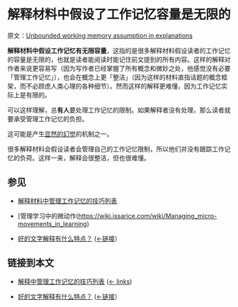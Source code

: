 # 解释材料中假设了工作记忆容量是无限的

原文：[Unbounded working memory assumption in explanations](https://wiki.issarice.com/wiki/Unbounded_working_memory_assumption_in_explanations)

**解释材料中假设工作记忆有无限容量**，这指的是很多解释材料假设读者的工作记忆的容量是无限的，也就是读者能阅读时能记住前文提到的所有内容。这样的解释对作者来说更容易写（因为写作者已经掌握了所有概念和微妙之处，他感觉没有必要「管理工作记忆」），也会在概念上更「整洁」（因为这样的材料直指话题的概念框架，而不必顾虑人类心理的各种细节）。然而这样的解释更难懂，因为工作记忆实际上是有限的。

可以这样理解，总**有人**要处理工作记忆的限制。如果解释者没有处理，那么读者就要承受管理工作记忆的负担。

这可能是产生[显然的幻觉](https://wiki.issarice.com/index.php?title=Illusion_of_transparency&action=edit&redlink=1)的机制之一。

很多解释材料会假设读者会管理自己的工作记忆限制，所以他们并没有跟踪工作记忆的负荷。这样一来，解释会很整洁，但也很难懂。

## 参见

* [解释材料中管理工作记忆的技巧列表](https://wiki.issarice.com/wiki/List_of_techniques_for_managing_working_memory_in_explanations)

* [管理学习中的微动作(https://wiki.issarice.com/wiki/Managing_micro-movements_in_learning)

* [好的文字解释有什么特点？](https://wiki.issarice.com/wiki/What_makes_a_word_explanation_good%3F)  ([←链接](https://wiki.issarice.com/index.php?title=Special:WhatLinksHere&target=What+makes+a+word+explanation+good%3F)）

## 链接到本文

* [解释中管理工作记忆的技巧列表](https://wiki.issarice.com/wiki/List_of_techniques_for_managing_working_memory_in_explanations) ‎ ([← links](https://wiki.issarice.com/index.php?title=Special:WhatLinksHere&target=List+of+techniques+for+managing+working+memory+in+explanations))

* [好的文字解释有什么特点？](https://wiki.issarice.com/wiki/What_makes_a_word_explanation_good%3F)  ([←链接](https://wiki.issarice.com/index.php?title=Special:WhatLinksHere&target=What+makes+a+word+explanation+good%3F)）